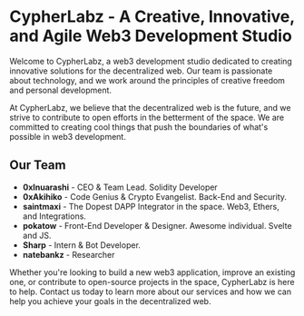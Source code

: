 # CypherLabz - A Creative, Innovative, and Agile Web3 Development Studio

Welcome to CypherLabz, a web3 development studio dedicated to creating innovative solutions for the decentralized web. Our team is passionate about technology, and we work around the principles of creative freedom and personal development.

At CypherLabz, we believe that the decentralized web is the future, and we strive to contribute to open efforts in the betterment of the space. We are committed to creating cool things that push the boundaries of what's possible in web3 development.

## Our Team

- **0xInuarashi** - CEO & Team Lead. Solidity Developer
- **0xAkihiko** - Code Genius & Crypto Evangelist. Back-End and Security.
- **saintmaxi** - The Dopest DAPP Integrator in the space. Web3, Ethers, and Integrations.
- **pokatow** - Front-End Developer & Designer. Awesome individual. Svelte and JS.
- **Sharp** - Intern & Bot Developer.
- **natebankz** - Researcher

Whether you're looking to build a new web3 application, improve an existing one, or contribute to open-source projects in the space, CypherLabz is here to help. Contact us today to learn more about our services and how we can help you achieve your goals in the decentralized web.
